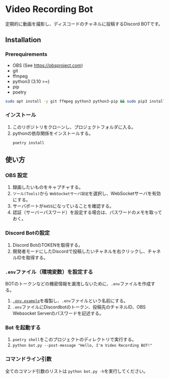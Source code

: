 # Video Recording Bot

定期的に動画を撮影し、ディスコードのチャネルに投稿するDiscord BOTです。

## Installation

### Prerequirements

- OBS (See <https://obsproject.com>)
- git
- ffmpeg
- python3 (3.10 >=)
- pip
- poetry

```bash
sudo apt install -y git ffmpeg python3 python3-pip && sudo pip3 install poetry
```

### インストール

1. このリポジトリをクローンし、プロジェクトフォルダに入る。
2. pythonの依存関係をインストールする。
   ```bash
   poetry install
   ```

## 使い方

### OBS 設定

1. 録画したいものをキャプチャする。
2. `ツール(Tools)`から `WebSocketサーバ設定`を選択し、WebSocketサーバを有効にする。
3. サーバポートが`4455`になっていることを確認する。
4. 認証（サーバーパスワード）を設定する場合は、パスワードのメモを取っておく。

### Discord Botの設定

1. Discord BotのTOKENを取得する。
2. 開発者モードにしたDiscordで投稿したいチャネルを右クリックし、チャネルIDを取得する。

### `.env`ファイル（環境変数）を設定する

BOTのトークンなどの機密情報を漏洩しないために、`.env`ファイルを作成する。

1. [`.env.example`](/.env.example)を複製し、`.env`ファイルという名前にする。
2. `.env`ファイルにDiscordbotのトークン、投稿先のチャネルID、OBS Websocket Serverのパスワードを記述する。

### Bot を起動する

1. `poetry shell`をこのプロジェクトのディレクトリで実行する。
2. `python bot.py --post-message "Hello, I'm Video Recording BOT!"`

### コマンドライン引数

全てのコマンド引数のリストは `python bot.py -h`を実行してください。
